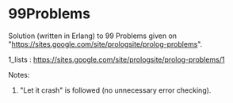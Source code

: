 99Problems
==========

Solution (written in Erlang) to 99 Problems given on "https://sites.google.com/site/prologsite/prolog-problems".

1_lists : https://sites.google.com/site/prologsite/prolog-problems/1


Notes:

1. "Let it crash" is followed (no unnecessary error checking).
